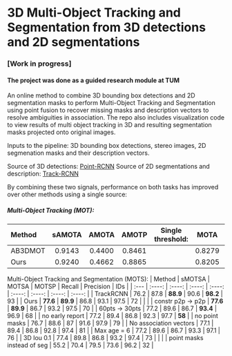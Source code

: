 # 3D Multi-Object Tracking and Segmentation from 3D detections and 2D segmentations
### [Work in progress]
#### The project was done as a guided research module at TUM

An online method to combine 3D bounding box detections and 2D segmentation masks to perform Multi-Object Tracking and Segmentation using point fusion to recover missing masks and description vectors to resolve ambiguities in association.
The repo also includes visualization code to view results of multi object tracking in 3D and resulting segmentation masks projected onto original images.

Inputs to the pipeline: 3D bounding box detections, stereo images, 2D segmenation masks and their description vectors.

Source of 3D detections: [Point-RCNN](https://github.com/sshaoshuai/PointRCNN)
Source of 2D segmentations and description: [Track-RCNN](https://www.vision.rwth-aachen.de/page/mots)

By combining these two signals, performance on both tasks has improved over other methods using a single source:
##### Multi-Object Tracking (MOT): 
| Method | sAMOTA | AMOTA | AMOTP | Single threshold: | MOTA |Recall | Precision | IDs | 
| :--- | :----: | :----: | :----: | :----: | :----: | :----: | :----: | :----: |
| AB3DMOT | 0.9143 | 0.4400 | 0.8461 |  | 0.8279 | 0.9198 | 0.9357 | 2 |
| Ours | 0.9240 | 0.4662 | 0.8865 |  | 0.8205 | 0.9338 | 0.9183 | 2 |

Multi-Object Tracking and Segmentation (MOTS):
| Method | sMOTSA | MOTSA | MOTSP | Recall | Precision | IDs | 
| :--- | :----: | :----: | :----: | :----: | :----: | :----: | :----: | :----: |
| TrackRCNN | 76.2 | 87.8 | **88.9** | 90.6 | **98.2** | 93 |
| Ours | **77.6** | **89.9** | 86.8 | 93.1 | 97.5 | 72 |
|  |
| constr p2p -> p2p | **77.6** | **89.9** | 86.7 | 93.2 | 97.5 | 70 |
| 60pts -> 30pts | 77.2 | 89.6 | 86.7 | **93.4** | 96.9 | 68 |
| no early report | 77.2 | 89.4 | 86.8 | 92.3 | 97.7 | **58** |
| no point masks | 76.7 | 88.6 | 87 | 91.6 | 97.9 | 79 |
| No association vectors | 77.1 | 89.4 | 86.8 | 92.8 | 97.4 | 81 |
| Max age = 6 | 77.2 | 89.6 | 86.7 | 93.3 | 97.1 | 76 |
| 3D Iou 0.1 | 77.4 | 89.8 | 86.8 | 93.2 | 97.4 | 73 |
|  |
| point masks instead of seg | 55.2 | 70.4 | 79.5 | 73.6 | 96.2 | 32 |














